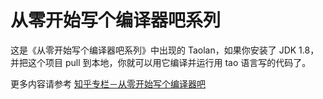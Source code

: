# 从零开始写个编译器吧系列

这是《从零开始写个编译器吧系列》中出现的 Taolan，如果你安装了 JDK 1.8，并把这个项目 pull 到本地，你就可以用它编译并运行用 tao 语言写的代码了。

更多内容请参考 [知乎专栏－从零开始写个编译器吧](http://zhuanlan.zhihu.com/mosky/19878087)
